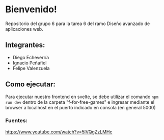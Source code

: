 # Bienvenido!

Repositorio del grupo 6 para la tarea 6 del ramo Diseño avanzado de aplicaciones web.

## Integrantes:
- Diego Echeverría
- Ignacio Peñafiel
- Felipe Valenzuela

## Como ejecutar:

Para ejecutar nuestro frontend en svelte, se debe utilizar el comando `npm run dev` dentro de la carpeta "f-for-free-games" e ingresar mediante el browser a localhost en el puerto indicado en consola (en general 5000)

### Fuentes:

https://www.youtube.com/watch?v=5lVQgZzLMHc